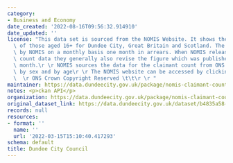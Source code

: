 ```yaml
---
category:
- Business and Economy
date_created: '2022-08-16T09:56:32.914910'
date_updated: ''
license: "This data set is sourced from the NOMIS Website. It shows the Claimant Count\
  \ of those aged 16+ for Dundee City, Great Britain and Scotland. The data is released\
  \ by NOMIS on a monthly basis one month in arrears. When NOMIS release new claimant\
  \ count data they generally also revise the figure which was published for the previous\
  \ month.\r \r NOMIS sources the data for the claimant count from ONS Claimant Count\
  \ by sex and by age\r \r The NOMIS website can be accessed by clicking here: https://www.nomisweb.co.uk/\
  \  \r ONS Crown Copyright Reserved \t\t\r \r "
maintainer: https://data.dundeecity.gov.uk/package/nomis-claimant-count-data
notes: <p>ckan API</p>
organization: https://data.dundeecity.gov.uk/package/nomis-claimant-count-data
original_dataset_link: https://data.dundeecity.gov.uk/dataset/b4835a58-6941-4cca-b1ad-2e89c0914c73/resource/5d262d5f-ae21-409b-ba46-293e2ec3ef8a/download/nomis_claimant_count_jan2018_jul2022.csv
records: null
resources:
- format: ''
  name: ''
  url: '2022-03-15T15:10:40.417293'
schema: default
title: Dundee City Council
---
```

